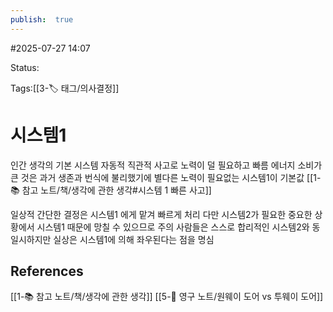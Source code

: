 ```yaml
---
publish:  true
---
```

#2025-07-27 14:07

Status: 

Tags:[[3-🏷️ 태그/의사결정]]

# 시스템1
인간 생각의 기본 시스템
자동적 직관적 사고로 노력이 덜 필요하고 빠름
에너지 소비가 큰 것은 과거 생존과 번식에 불리했기에 별다른 노력이 필요없는 시스템1이 기본값
[[1-📚 참고 노트/책/생각에 관한 생각#시스템 1 빠른 사고]]

일상적 간단한 결정은 시스템1 에게 맡겨 빠르게 처리
다만 시스템2가 필요한 중요한 상황에서 시스템1 때문에 망칠 수 있으므로 주의
사람들은 스스로 합리적인 시스템2와 동일시하지만 실상은 시스템1에 의해 좌우된다는 점을 명심
## References
 [[1-📚 참고 노트/책/생각에 관한 생각]]
 [[5-💎 영구 노트/원웨이 도어 vs 투웨이 도어]]